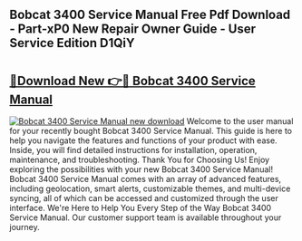 ## Bobcat 3400 Service Manual Free Pdf Download - Part-xP0 New Repair Owner Guide - User Service Edition D1QiY

# <h2><a href="http://bc76227.oget.top/?id=Bobcat+3400+Service+Manual">🔗Download New 👉🔴 Bobcat 3400 Service Manual</a></h2>

[![Bobcat 3400 Service Manual new download](https://i.imgur.com/5g1atiW.png)](http://bc76227.oget.top/?id=Bobcat+3400+Service+Manual)
Welcome to the user manual for your recently bought Bobcat 3400 Service Manual. This guide is here to help you navigate the features and functions of your product with ease. Inside, you will find detailed instructions for installation, operation, maintenance, and troubleshooting. Thank You for Choosing Us! Enjoy exploring the possibilities with your new Bobcat 3400 Service Manual! Bobcat 3400 Service Manual comes with an array of advanced features, including geolocation, smart alerts, customizable themes, and multi-device syncing, all of which can be accessed and customized through the user interface. We're Here to Help You Every Step of the Way Bobcat 3400 Service Manual. Our customer support team is available throughout your journey.
